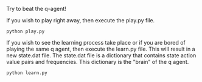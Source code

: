 Try to beat the q-agent!

If you wish to play right away, then execute the play.py file.

`python play.py`

If you wish to see the learning process take place or if you are bored of playing the same q agent, then execute the learn.py file. This will result in a new state.dat file. The state.dat file is a dictionary that contains state action value pairs and frequencies. This dictionary is the "brain" of the q agent.

`python learn.py`
